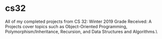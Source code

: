 # cs32
All of my completed projects from CS 32:  Winter 2019
Grade Received: A
Projects cover topics such as Object-Oriented Programming, Polymorphism/Inheritance, Recursion, and Data Structures and Algorithms.\
